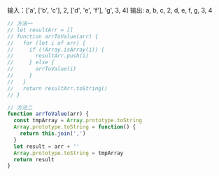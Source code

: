 输入：['a', ['b', 'c'], 2, ['d', 'e', 'f'], 'g', 3, 4]
输出: a, b, c, 2, d, e, f, g, 3, 4

```js
// 方法一
// let resultArr = []
// function arrToValue(arr) {
//   for (let i of arr) {
//     if (!Array.isArray(i)) {
//       resultArr.push(i)
//     } else {
//       arrToValue(i)
//     }
//   }
//   return resultArr.toString()
// }

// 方法二
function arrToValue(arr) {
  const tmpArray = Array.prototype.toString
  Array.prototype.toString = function() {
    return this.join(',')
  }
  let result = arr + ''
  Array.prototype.toString = tmpArray
  return result
}
```